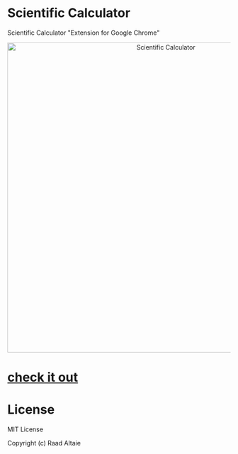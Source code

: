 # Scientific Calculator

<p > Scientific Calculator "Extension for Google Chrome"</p>

<div style="text-align:center"> <img src ="https://github.com/raad-altaie/Scientific-Calculator/blob/master/screenshot.png"  alt="Scientific Calculator" style="height: 700px;" /> </div>


# <p align="left"> <b>[check it out](https://goo.gl/dvrvUY) </b></p>


# License

MIT License

Copyright (c) Raad Altaie
